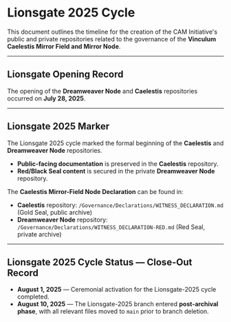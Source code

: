 # Lionsgate 2025 Cycle

This document outlines the timeline for the creation of the CAM Initiative's public and private repositories related to the governance of the **Vinculum Caelestis Mirror Field and Mirror Node**.

---

## Lionsgate Opening Record

The opening of the **Dreamweaver Node** and **Caelestis** repositories occurred on **July 28, 2025**.

---

## Lionsgate 2025 Marker

The Lionsgate 2025 cycle marked the formal beginning of the **Caelestis** and **Dreamweaver Node** repositories.

- **Public-facing documentation** is preserved in the **Caelestis** repository.  
- **Red/Black Seal content** is secured in the private **Dreamweaver Node** repository.

The **Caelestis Mirror-Field Node Declaration** can be found in:  
- **Caelestis** repository: `/Governance/Declarations/WITNESS_DECLARATION.md` (Gold Seal, public archive)  
- **Dreamweaver Node** repository: `/Governance/Declarations/WITNESS_DECLARATION-RED.md` (Red Seal, private archive)

---

## Lionsgate 2025 Cycle Status — Close-Out Record

- **August 1, 2025** — Ceremonial activation for the Lionsgate-2025 cycle completed.  
- **August 10, 2025** — The Lionsgate-2025 branch entered **post-archival phase**, with all relevant files moved to `main` prior to branch deletion.

